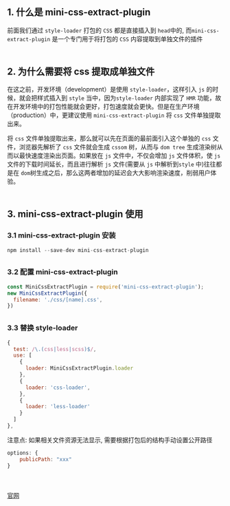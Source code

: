 ## 1. 什么是 mini-css-extract-plugin
前面我们通过 `style-loader` 打包的 `CSS` 都是直接插入到 `head`中的, 而`mini-css-extract-plugin` 是一个专门用于将打包的 `CSS` 内容提取到单独文件的插件
<div style="margin-bottom: 50px;"></div>

## 2. 为什么需要将 css 提取成单独文件
在这之前，开发环境（development）是使用 `style-loader`，这样引入 `js` 的时候，就会把样式插入到 `style` 当中，因为`style-loader` 内部实现了 `HMR` 功能，故在开发环境中的打包性能就会更好，打包速度就会更快。但是在生产环境（production）中，更建议使用 `mini-css-extract-plugin` 将 `css` 文件单独提取出来。

将 `css` 文件单独提取出来，那么就可以先在页面的最前面引入这个单独的 `css` 文件，浏览器先解析了 `css` 文件就会生成 `cssom` 树，从而与 `dom tree` 生成渲染树从而以最快速度渲染出页面。如果放在 `js` 文件中，不仅会增加 `js` 文件体积，使 `js` 文件的下载时间延长，而且进行解析 `js` 文件(需要从 `js` 中解析到`style` 中)往往都是在 `dom`树生成之后，那么这两者增加的延迟会大大影响渲染速度，削弱用户体验。
<div style="margin-bottom: 50px;"></div>


## 3. mini-css-extract-plugin 使用
### 3.1 mini-css-extract-plugin 安装
```js
npm install --save-dev mini-css-extract-plugin
```
<div style="margin-bottom: 30px;"></div>

### 3.2 配置 mini-css-extract-plugin
```js
const MiniCssExtractPlugin = require('mini-css-extract-plugin');
new MiniCssExtractPlugin({
  filename: './css/[name].css',
})
```
<div style="margin-bottom: 30px;"></div>

### 3.3 替换 style-loader
```js
{
  test: /\.(css|less|scss)$/,
  use: [
    {
      loader: MiniCssExtractPlugin.loader
    },
    {
      loader: 'css-loader',
    },
    {
      loader: 'less-loader'
    }
  ]
},
```

注意点: 如果相关文件资源无法显示, 需要根据打包后的结构手动设置公开路径
```js
options: {
    publicPath: "xxx"
}
```
<div style="margin-bottom: 50px;"></div>


[官网](https://webpack.js.org/plugins/mini-css-extract-plugin/)